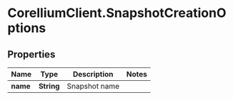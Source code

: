 # CorelliumClient.SnapshotCreationOptions

## Properties

Name | Type | Description | Notes
------------ | ------------- | ------------- | -------------
**name** | **String** | Snapshot name | 


